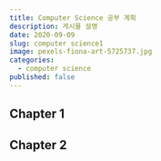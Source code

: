 ```yaml
---
title: Computer Science 공부 계획
description: 게시물 설명
date: 2020-09-09
slug: computer science1
image: pexels-fiona-art-5725737.jpg
categories:
  - computer science
published: false
---
```


## Chapter 1

## Chapter 2
